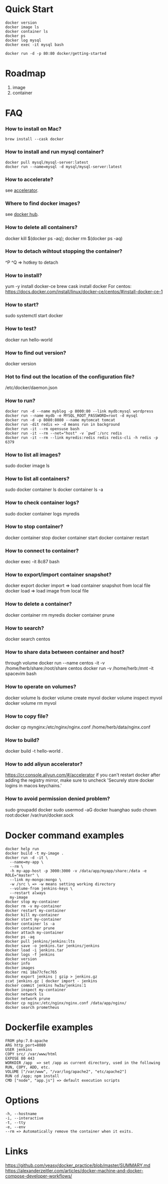 # Quick Start

```
docker version
docker image ls
docker container ls
docker ps
docker log mysql
docker exec -it mysql bash
```

```
docker run -d -p 80:80 docker/getting-started
```

# Roadmap

1. image
2. container

# FAQ

### How to install on Mac?

```
brew install --cask docker
```

### How to install and run mysql container?

```
docker pull mysql/mysql-server:latest
docker run --name=mysql -d mysql/mysql-server:latest
```

### How to accelerate?

see [accelerator](https://cr.console.aliyun.com/cn-hangzhou/instances/mirrors).

### Where to find docker images?

see [docker hub](https://hub.docker.com/).

### How to delete all containers?

docker kill $(docker ps -aq); docker rm $(docker ps -aq)

### How to detach wihtout stopping the container?

^P ^Q => hotkey to detach

### How to install?

yum -y install docker-ce
brew cask install docker
For centos: https://docs.docker.com/install/linux/docker-ce/centos/#install-docker-ce-1

### How to start?

sudo systemctl start docker

### How to test?

docker run hello-world

### How to find out version?

docker version

### Hot to find out the location of the configuration file?

/etc/docker/daemon.json

### How to run?

```
docker run -d --name myblog -p 8000:80 --link mydb:mysql wordpress
docker run --name mydb -e MYSQL_ROOT_PASSWORD=root -d mysql
docker run -d -p 8080:8080 --name mytomcat tomcat
docker run -dit redis => -d means run in background
docker run -it --rm opensuse bash
docker run -it --rm --net="host" -v `pwd`:/src redis
docker run -it --rm --link myredis:redis redis redis-cli -h redis -p 6379
```

### How to list all images?

sudo docker image ls

### How to list all containers?

sudo docker container ls
docker container ls -a

### How to check container logs?

sudo docker container logs myredis

### How to stop container?

docker container stop
docker container start
docker container restart

### How to connect to container?

docker exec -it 8c87 bash

### How to export/import container snapshot?

docker export
docker import  => load container snapshot from local file
docker load => load image from local file

### How to delete a container?

docker container rm myredis
docker container prune

### How to search?

docker search centos

### How to share data between container and host?

through volume
docker run --name centos -it -v /home/herb/share:/root/share centos
docker run -v /home/herb:/mnt -it spacevim bash

### How to operate on volumes?

docker volume ls
docker volume create myvol
docker volume inspect myvol
docker volume rm myvol

### How to copy file?

docker cp mynginx:/etc/nginx/nginx.conf /home/herb/data/nginx.conf

### How to build?

docker build -t hello-world .

### How to add aliyun accelerator?

https://cr.console.aliyun.com/#/accelerator
if you can't restart docker after adding the registry mirror, make sure to uncheck 'Securely store docker logins in macos keychains.'

### How to avoid permission denied problem?

sudo groupadd docker
sudo usermod -aG docker huanghao
sudo chown root:docker /var/run/docker.sock

# Docker command examples

```
docker help run
docker build -t my-image .
docker run -d -it \
  --name=my-app \
  --rm \
  -h my-app-host -p 3000:3000 -v /data/app/myapp/share:/data -e ROLE="master" \
  --link my-mongo:mongo \
  -w /src \ => -w means setting working directory
  --volume-from jenkins-keys \
  --restart always
  my-image
docker stop my-container
docker rm -v my-container
docker restart my-container
docker kill my-container
docker start my-container
docker container ls -a
docker container prune
docker attach my-container
docker ps -aq
docker pull jenkins/jenkins:lts
docker save -o jenkins.tar jenkins/jenkins
docker load -i jenkins.tar
docker logs -f jenkins
docker version
docker info
docker images
docker rmi 18a77cfec765
docker export jenkins | gzip > jenkins.gz
zcat jenkins.gz | docker import - jenkins
docker commit jenkins hw3a/jenkins:1
docker inspect my-container
docker network ls
docker network prune
docker cp nginx:/etc/nginx/nginx.conf /data/app/nginx/
docker search prometheus
```

# Dockerfile examples

```
FROM php:7.0-apache
ARG http_port=8080
USER jenkins
COPY src/ /var/www/html
EXPOSE 80 443
WORKDIR /app  => set /app as current directory, used in the following RUN, COPY, ADD, etc.
VOLUME ["/var/www", "/var/log/apache2", "etc/apache2"]
RUN cd /app; npm install
CMD ["node", "app.js"] => default execution scripts
```

# Options

```
-h, --hostname
-i, --interactive
-t, --tty
-e, --env
--rm => Automatically remove the container when it exits.
```

# Links

<https://github.com/yeasy/docker_practice/blob/master/SUMMARY.md>
<https://alexanderzeitler.com/articles/docker-machine-and-docker-compose-developer-workflows/>
